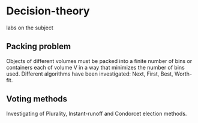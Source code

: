 # Decision-theory
labs on the subject

## Packing problem
Objects of different volumes must be packed into a finite number of bins or containers each of volume V in a way that minimizes the number of bins used.
Different algorithms have been investigated: Next, First, Best, Worth-fit.

## Voting methods
Investigating of Plurality, Instant-runoff and Condorcet election methods. 
